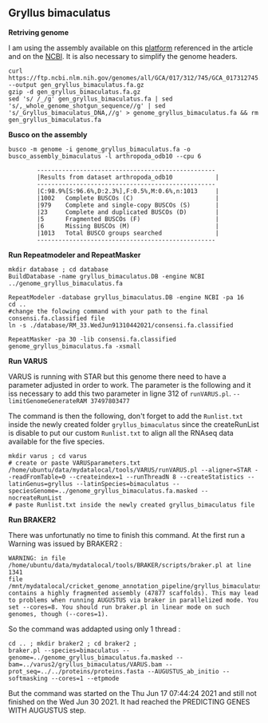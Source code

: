 ## Gryllus bimaculatus

**Retriving genome** 

I am using the assembly available on this [platform](http://gbimaculatusgenome.rc.fas.harvard.edu) referenced in the article and on the [NCBI](https://www.ncbi.nlm.nih.gov/assembly/GCA_017312745.1/). It is also necessary to simplify the genome headers.
```
curl https://ftp.ncbi.nlm.nih.gov/genomes/all/GCA/017/312/745/GCA_017312745.1_Gbim_1.0/GCA_017312745.1_Gbim_1.0_genomic.fna.gz --output gen_gryllus_bimaculatus.fa.gz
gzip -d gen_gryllus_bimaculatus.fa.gz
sed 's/ /_/g' gen_gryllus_bimaculatus.fa | sed 's/,_whole_genome_shotgun_sequence//g' | sed 's/_Gryllus_bimaculatus_DNA,//g' > genome_gryllus_bimaculatus.fa && rm gen_gryllus_bimaculatus.fa
```

**Busco on the assembly**
```
busco -m genome -i genome_gryllus_bimaculatus.fa -o busco_assembly_bimaculatus -l arthropoda_odb10 --cpu 6
```
```
        --------------------------------------------------
        |Results from dataset arthropoda_odb10            |
        --------------------------------------------------
        |C:98.9%[S:96.6%,D:2.3%],F:0.5%,M:0.6%,n:1013     |
        |1002   Complete BUSCOs (C)                       |
        |979    Complete and single-copy BUSCOs (S)       |
        |23     Complete and duplicated BUSCOs (D)        |
        |5      Fragmented BUSCOs (F)                     |
        |6      Missing BUSCOs (M)                        |
        |1013   Total BUSCO groups searched               |
        --------------------------------------------------
```

**Run Repeatmodeler and RepeatMasker**

```
mkdir database ; cd database 
BuildDatabase -name gryllus_bimaculatus.DB -engine NCBI ../genome_gryllus_bimaculatus.fa

RepeatModeler -database gryllus_bimaculatus.DB -engine NCBI -pa 16
cd .. 
#change the folowing command with your path to the final consensi.fa.classified file 
ln -s ./database/RM_33.WedJun91310442021/consensi.fa.classified

RepeatMasker -pa 30 -lib consensi.fa.classified genome_gryllus_bimaculatus.fa -xsmall
```

**Run VARUS**  

VARUS is running with STAR but this genome there need to have a parameter adjusted in order to work. 
The parameter is the following and it iss necessary to add this two parameter in ligne 312 of `runVARUS.pl`.
```--limitGenomeGenerateRAM 37497803477```

The command is then the following, don't forget to add the `Runlist.txt` inside the newly created folder `gryllus_bimaculatus` since the createRunList is disable to put our custom `Runlist.txt` to align all the RNAseq data available for the five species.
```
mkdir varus ; cd varus 
# create or paste VARUSparameters.txt
/home/ubuntu/data/mydatalocal/tools/VARUS/runVARUS.pl --aligner=STAR --readFromTable=0 --createindex=1 --runThreadN 8 --createStatistics --latinGenus=gryllus --latinSpecies=bimaculatus --speciesGenome=../genome_gryllus_bimaculatus.fa.masked --nocreateRunList
# paste Runlist.txt inside the newly created gryllus_bimaculatus file
```

**Run BRAKER2** 

There was unfortunatly no time to finish this command. At the first run a Warning was issued by BRAKER2 :
```
WARNING: in file /home/ubuntu/data/mydatalocal/tools/BRAKER/scripts/braker.pl at line 1341
file /mnt/mydatalocal/cricket_genome_annotation_pipeline/gryllus_bimaculatus/braker2/braker/genome.fa contains a highly fragmented assembly (47877 scaffolds). This may lead to problems when running AUGUSTUS via braker in parallelized mode. You set --cores=8. You should run braker.pl in linear mode on such genomes, though (--cores=1).
```

So the command was addapted using only 1 thread : 

```
cd .. ; mkdir braker2 ; cd braker2 ;
braker.pl --species=bimaculatus --genome=../genome_gryllus_bimaculatus.fa.masked --bam=../varus2/gryllus_bimaculatus/VARUS.bam --prot_seq=../../proteins/proteins.fasta --AUGUSTUS_ab_initio --softmasking --cores=1 --etpmode 
```

But the command was started on the Thu Jun 17 07:44:24 2021 and still not finished on the Wed Jun 30 2021. It had reached the PREDICTING GENES WITH AUGUSTUS step.
